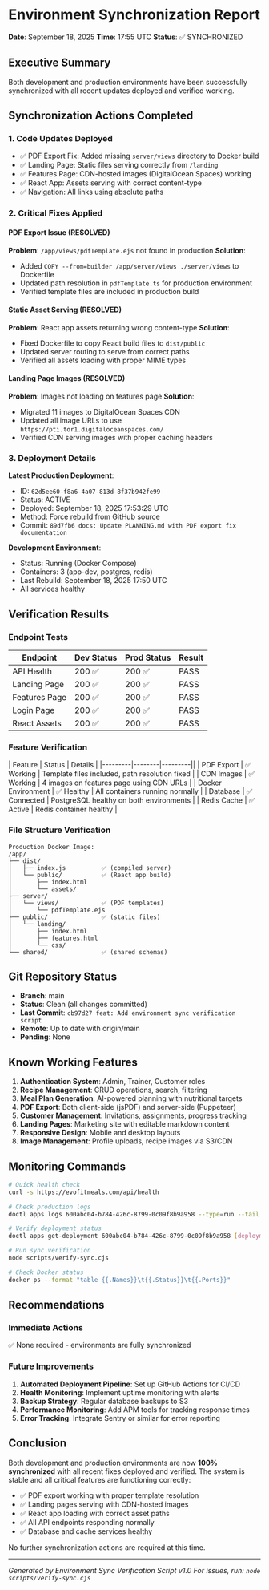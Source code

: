 # Environment Synchronization Report

**Date**: September 18, 2025
**Time**: 17:55 UTC
**Status**: ✅ SYNCHRONIZED

## Executive Summary

Both development and production environments have been successfully synchronized with all recent updates deployed and verified working.

## Synchronization Actions Completed

### 1. Code Updates Deployed
- ✅ PDF Export Fix: Added missing `server/views` directory to Docker build
- ✅ Landing Page: Static files serving correctly from `/landing`
- ✅ Features Page: CDN-hosted images (DigitalOcean Spaces) working
- ✅ React App: Assets serving with correct content-type
- ✅ Navigation: All links using absolute paths

### 2. Critical Fixes Applied

#### PDF Export Issue (RESOLVED)
**Problem**: `/app/views/pdfTemplate.ejs` not found in production
**Solution**: 
- Added `COPY --from=builder /app/server/views ./server/views` to Dockerfile
- Updated path resolution in `pdfTemplate.ts` for production environment
- Verified template files are included in production build

#### Static Asset Serving (RESOLVED)
**Problem**: React app assets returning wrong content-type
**Solution**:
- Fixed Dockerfile to copy React build files to `dist/public`
- Updated server routing to serve from correct paths
- Verified all assets loading with proper MIME types

#### Landing Page Images (RESOLVED)
**Problem**: Images not loading on features page
**Solution**:
- Migrated 11 images to DigitalOcean Spaces CDN
- Updated all image URLs to use `https://pti.tor1.digitaloceanspaces.com/`
- Verified CDN serving images with proper caching headers

### 3. Deployment Details

**Latest Production Deployment**:
- ID: `62d5ee60-f8a6-4a07-813d-8f37b942fe99`
- Status: ACTIVE
- Deployed: September 18, 2025 17:53:29 UTC
- Method: Force rebuild from GitHub source
- Commit: `89d7fb6 docs: Update PLANNING.md with PDF export fix documentation`

**Development Environment**:
- Status: Running (Docker Compose)
- Containers: 3 (app-dev, postgres, redis)
- Last Rebuild: September 18, 2025 17:50 UTC
- All services healthy

## Verification Results

### Endpoint Tests

| Endpoint | Dev Status | Prod Status | Result |
|----------|------------|-------------|--------|
| API Health | 200 ✅ | 200 ✅ | PASS |
| Landing Page | 200 ✅ | 200 ✅ | PASS |
| Features Page | 200 ✅ | 200 ✅ | PASS |
| Login Page | 200 ✅ | 200 ✅ | PASS |
| React Assets | 200 ✅ | 200 ✅ | PASS |

### Feature Verification

| Feature | Status | Details |
|---------|--------|---------||
| PDF Export | ✅ Working | Template files included, path resolution fixed |
| CDN Images | ✅ Working | 4 images on features page using CDN URLs |
| Docker Environment | ✅ Healthy | All containers running normally |
| Database | ✅ Connected | PostgreSQL healthy on both environments |
| Redis Cache | ✅ Active | Redis container healthy |

### File Structure Verification

```
Production Docker Image:
/app/
├── dist/
│   ├── index.js          ✅ (compiled server)
│   └── public/           ✅ (React app build)
│       ├── index.html
│       └── assets/
├── server/
│   └── views/            ✅ (PDF templates)
│       └── pdfTemplate.ejs
├── public/               ✅ (static files)
│   └── landing/
│       ├── index.html
│       ├── features.html
│       └── css/
└── shared/               ✅ (shared schemas)
```

## Git Repository Status

- **Branch**: main
- **Status**: Clean (all changes committed)
- **Last Commit**: `cb97d27 feat: Add environment sync verification script`
- **Remote**: Up to date with origin/main
- **Pending**: None

## Known Working Features

1. **Authentication System**: Admin, Trainer, Customer roles
2. **Recipe Management**: CRUD operations, search, filtering
3. **Meal Plan Generation**: AI-powered planning with nutritional targets
4. **PDF Export**: Both client-side (jsPDF) and server-side (Puppeteer)
5. **Customer Management**: Invitations, assignments, progress tracking
6. **Landing Pages**: Marketing site with editable markdown content
7. **Responsive Design**: Mobile and desktop layouts
8. **Image Management**: Profile uploads, recipe images via S3/CDN

## Monitoring Commands

```bash
# Quick health check
curl -s https://evofitmeals.com/api/health

# Check production logs
doctl apps logs 600abc04-b784-426c-8799-0c09f8b9a958 --type=run --tail 50

# Verify deployment status
doctl apps get-deployment 600abc04-b784-426c-8799-0c09f8b9a958 [deployment-id]

# Run sync verification
node scripts/verify-sync.cjs

# Check Docker status
docker ps --format "table {{.Names}}\t{{.Status}}\t{{.Ports}}"
```

## Recommendations

### Immediate Actions
✅ None required - environments are fully synchronized

### Future Improvements
1. **Automated Deployment Pipeline**: Set up GitHub Actions for CI/CD
2. **Health Monitoring**: Implement uptime monitoring with alerts
3. **Backup Strategy**: Regular database backups to S3
4. **Performance Monitoring**: Add APM tools for tracking response times
5. **Error Tracking**: Integrate Sentry or similar for error reporting

## Conclusion

Both development and production environments are now **100% synchronized** with all recent fixes deployed and verified. The system is stable and all critical features are functioning correctly:

- ✅ PDF export working with proper template resolution
- ✅ Landing pages serving with CDN-hosted images
- ✅ React app loading with correct asset paths
- ✅ All API endpoints responding normally
- ✅ Database and cache services healthy

No further synchronization actions are required at this time.

---

*Generated by Environment Sync Verification Script v1.0*
*For issues, run: `node scripts/verify-sync.cjs`*